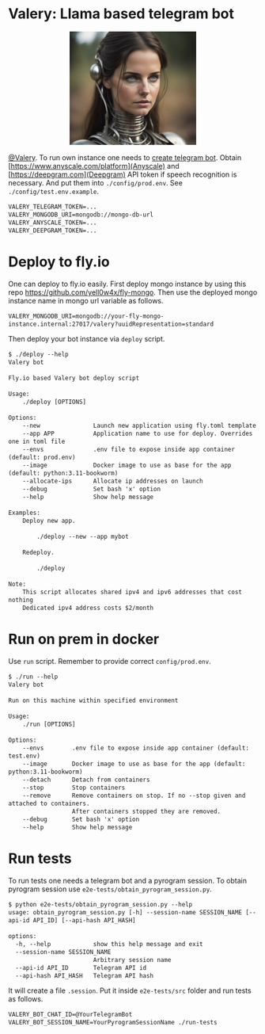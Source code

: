 # Valery: Llama based telegram bot
<p align="center">
    <img src="https://github.com/yell0w4x/assets/blob/215e53b298756a4c1d53e8ade38b34b46d05636a/valery.png" alt="Valery"/>
</p>

[@Valery](https://t.me/ValeryAIBot). 
To run own instance one needs to [create telegram bot](https://core.telegram.org/bots#how-do-i-create-a-bot). 
Obtain [https://www.anyscale.com/platform](Anyscale) and 
[https://deepgram.com](Deepgram) API token if speech recognition is necessary. 
And put them into `./config/prod.env`. See `./config/test.env.example`. 

```
VALERY_TELEGRAM_TOKEN=...
VALERY_MONGODB_URI=mongodb://mongo-db-url
VALERY_ANYSCALE_TOKEN=...
VALERY_DEEPGRAM_TOKEN=...
```

# Deploy to fly.io
One can deploy to fly.io easily. First deploy mongo instance by using this repo https://github.com/yell0w4x/fly-mongo.
Then use the deployed mongo instance name in mongo url variable as follows.

    VALERY_MONGODB_URI=mongodb://your-fly-mongo-instance.internal:27017/valery?uuidRepresentation=standard

Then deploy your bot instance via `deploy` script.

```
$ ./deploy --help
Valery bot

Fly.io based Valery bot deploy script

Usage:
    ./deploy [OPTIONS]

Options:
    --new               Launch new application using fly.toml template
    --app APP           Application name to use for deploy. Overrides one in toml file
    --envs              .env file to expose inside app container (default: prod.env)
    --image             Docker image to use as base for the app (default: python:3.11-bookworm)
    --allocate-ips      Allocate ip addresses on launch
    --debug             Set bash 'x' option
    --help              Show help message

Examples:
    Deploy new app.
    
        ./deploy --new --app mybot

    Redeploy. 
        
        ./deploy

Note:
    This script allocates shared ipv4 and ipv6 addresses that cost nothing
    Dedicated ipv4 address costs $2/month
```

# Run on prem in docker

Use `run` script. Remember to provide correct `config/prod.env`.

```
$ ./run --help
Valery bot

Run on this machine within specified environment

Usage:
    ./run [OPTIONS]

Options:
    --envs        .env file to expose inside app container (default: test.env)
    --image       Docker image to use as base for the app (default: python:3.11-bookworm)
    --detach      Detach from containers
    --stop        Stop containers
    --remove      Remove containers on stop. If no --stop given and attached to containers.
                  After containers stopped they are removed. 
    --debug       Set bash 'x' option
    --help        Show help message
```

# Run tests

To run tests one needs a telegram bot and a pyrogram session. 
To obtain pyrogram session use `e2e-tests/obtain_pyrogram_session.py`.

```
$ python e2e-tests/obtain_pyrogram_session.py --help
usage: obtain_pyrogram_session.py [-h] --session-name SESSION_NAME [--api-id API_ID] [--api-hash API_HASH]

options:
  -h, --help            show this help message and exit
  --session-name SESSION_NAME
                        Arbitrary session name
  --api-id API_ID       Telegram API id
  --api-hash API_HASH   Telegram API hash
```

It will create a file `.session`. Put it inside `e2e-tests/src` folder and run tests as follows.

    VALERY_BOT_CHAT_ID=@YourTelegramBot VALERY_BOT_SESSION_NAME=YourPyrogramSessionName ./run-tests

